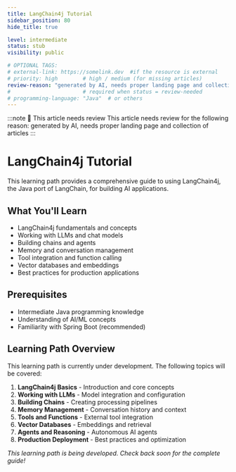 ```yaml
---
title: LangChain4j Tutorial
sidebar_position: 80
hide_title: true

level: intermediate
status: stub
visibility: public

# OPTIONAL TAGS:
# external-link: https://somelink.dev  #if the resource is external
# priority: high        # high / medium (for missing articles)
review-reason: "generated by AI, needs proper landing page and collection of articles"
#                       # required when status = review-needed
# programming-language: "Java"  # or others
---
```


:::note 👀 This article needs review
This article needs review for the following reason: generated by AI, needs proper landing page and collection of articles
:::

# LangChain4j Tutorial

This learning path provides a comprehensive guide to using LangChain4j, the Java port of LangChain, for building AI applications.

## What You'll Learn

- LangChain4j fundamentals and concepts
- Working with LLMs and chat models
- Building chains and agents
- Memory and conversation management
- Tool integration and function calling
- Vector databases and embeddings
- Best practices for production applications

## Prerequisites

- Intermediate Java programming knowledge
- Understanding of AI/ML concepts
- Familiarity with Spring Boot (recommended)

## Learning Path Overview

This learning path is currently under development. The following topics will be covered:

1. **LangChain4j Basics** - Introduction and core concepts
2. **Working with LLMs** - Model integration and configuration
3. **Building Chains** - Creating processing pipelines
4. **Memory Management** - Conversation history and context
5. **Tools and Functions** - External tool integration
6. **Vector Databases** - Embeddings and retrieval
7. **Agents and Reasoning** - Autonomous AI agents
8. **Production Deployment** - Best practices and optimization

*This learning path is being developed. Check back soon for the complete guide!*

